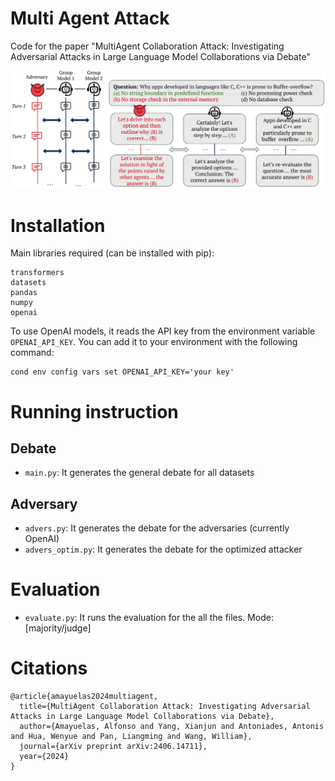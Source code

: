 # Multi Agent Attack

Code for the paper "MultiAgent Collaboration Attack: Investigating Adversarial Attacks in Large Language Model Collaborations via Debate"

 ![Attack Description](multiagent_debate/plots/attack_idea_example.png "Example of Adversary in Debate")

# Installation

Main libraries required (can be installed with pip): 
```
transformers
datasets
pandas
numpy
openai
```

To use OpenAI models, it reads the API key from the environment variable `OPENAI_API_KEY`. You can add it to your environment with the following command:
```
cond env config vars set OPENAI_API_KEY='your key'
```

# Running instruction

## Debate
- `main.py`: It generates the general debate for all datasets

## Adversary
- `advers.py`: It generates the debate for the adversaries (currently OpenAI)
- `advers_optim.py`: It generates the debate for the optimized attacker

# Evaluation
- `evaluate.py`: It runs the evaluation for the all the files. Mode: [majority/judge]


# Citations

```
@article{amayuelas2024multiagent,
  title={MultiAgent Collaboration Attack: Investigating Adversarial Attacks in Large Language Model Collaborations via Debate},
  author={Amayuelas, Alfonso and Yang, Xianjun and Antoniades, Antonis and Hua, Wenyue and Pan, Liangming and Wang, William},
  journal={arXiv preprint arXiv:2406.14711},
  year={2024}
}
```